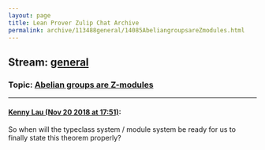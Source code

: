 ```yaml
---
layout: page
title: Lean Prover Zulip Chat Archive 
permalink: archive/113488general/14085AbeliangroupsareZmodules.html
---
```


## Stream: [general](index.html)
### Topic: [Abelian groups are Z-modules](14085AbeliangroupsareZmodules.html)

---

#### [Kenny Lau (Nov 20 2018 at 17:51)](https://leanprover.zulipchat.com/#narrow/stream/113488-general/topic/Abelian%20groups%20are%20Z-modules/near/148052349):
So when will the typeclass system / module system be ready for us to finally state this theorem properly?

